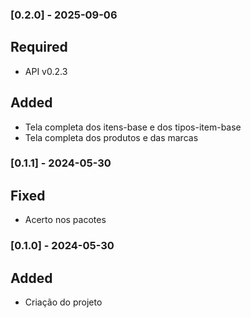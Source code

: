 ### [0.2.0] - 2025-09-06
## Required
- API v0.2.3
## Added
- Tela completa dos itens-base e dos tipos-item-base
- Tela completa dos produtos e das marcas

### [0.1.1] - 2024-05-30
## Fixed
- Acerto nos pacotes

### [0.1.0] - 2024-05-30
## Added
- Criação do projeto
